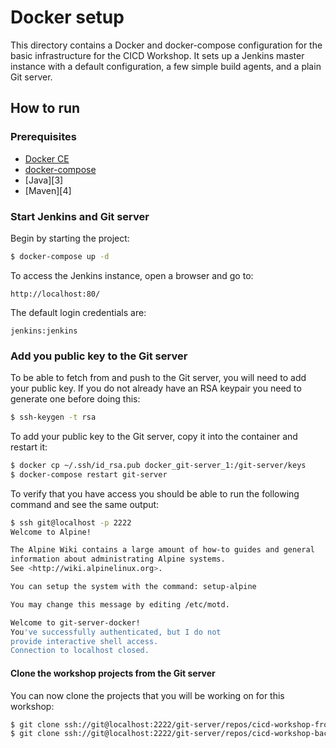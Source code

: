 # Docker setup

This directory contains a Docker and docker-compose configuration for the basic infrastructure
for the CICD Workshop. It sets up a Jenkins master instance with a default configuration, a few 
simple build agents, and a plain Git server.

## How to run

### Prerequisites

* [Docker CE][1]
* [docker-compose][2]
* [Java][3]
* [Maven][4] 

### Start Jenkins and Git server

Begin by starting the project:

``` bash
$ docker-compose up -d
```

To access the Jenkins instance, open a browser and go to:
 
    http://localhost:80/

The default login credentials are:
 
    jenkins:jenkins

### Add you public key to the Git server

To be able to fetch from and push to the Git server, you will need to add your public key. If you do not already 
have an RSA keypair you need to generate one before doing this:

```bash
$ ssh-keygen -t rsa
```

To add your public key to the Git server, copy it into the container and restart it:

```bash
$ docker cp ~/.ssh/id_rsa.pub docker_git-server_1:/git-server/keys
$ docker-compose restart git-server
```

To verify that you have access you should be able to run the following command and see the same output:

```bash
$ ssh git@localhost -p 2222
Welcome to Alpine!

The Alpine Wiki contains a large amount of how-to guides and general
information about administrating Alpine systems.
See <http://wiki.alpinelinux.org>.

You can setup the system with the command: setup-alpine

You may change this message by editing /etc/motd.

Welcome to git-server-docker!
You've successfully authenticated, but I do not
provide interactive shell access.
Connection to localhost closed.
```

#### Clone the workshop projects from the Git server

You can now clone the projects that you will be working on for this workshop:

```bash
$ git clone ssh://git@localhost:2222/git-server/repos/cicd-workshop-frontend
$ git clone ssh://git@localhost:2222/git-server/repos/cicd-workshop-backend
```

[1]: https://docs.docker.com/engine/installation/
[2]: https://docs.docker.com/compose/install/
